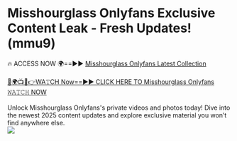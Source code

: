 # Misshourglass Onlyfans Exclusive Content Leak - Fresh Updates! (mmu9)

🔥 ACCESS NOW 🌍==►► <a href="https://tinyurl.com/kvy9nzfs" rel="nofollow">Misshourglass Onlyfans Latest Collection</a>
<br><br>
[🔴🌍📺📱👉WA𝚃CH Now==►► CLICK HERE TO Misshourglass Onlyfans 𝚆𝙰𝚃𝙲𝙷 NOW](https://tinyurl.com/kvy9nzfs)
<br><br>
Unlock Misshourglass Onlyfans's private videos and photos today! Dive into the newest 2025 content updates and explore exclusive material you won’t find anywhere else.
<br>
<a href="https://tinyurl.com/kvy9nzfs" rel="nofollow" data-target="animated-image.originalLink"><img src="https://camo.githubusercontent.com/8a4f000d20f83aca3bf7ec5f350d767afa0574a8a352519fd8cfa583a6f93a33/68747470733a2f2f692e696d6775722e636f6d2f644a486b345a712e676966" data-canonical-src="https://i.imgur.com/dJHk4Zq.gif" style="max-width: 100%; display: inline-block;" data-target="animated-image.originalImage"></a>
<br>
